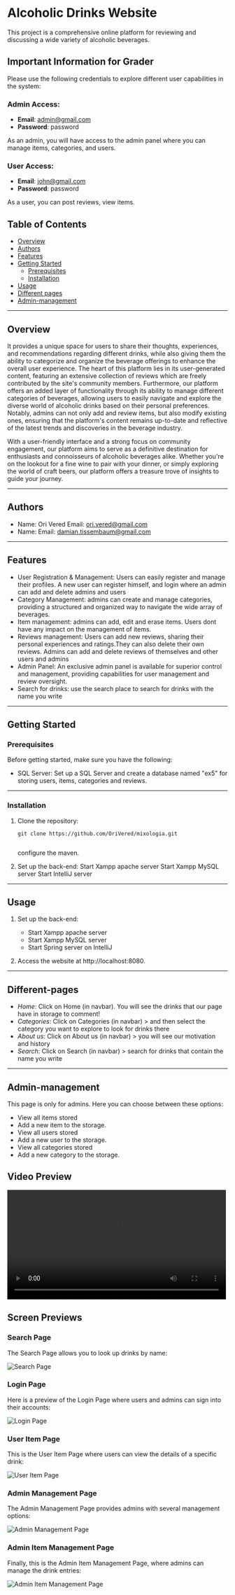 # Alcoholic Drinks Website

This project is a comprehensive online platform for reviewing and discussing a wide variety of alcoholic beverages.

## Important Information for Grader

Please use the following credentials to explore different user capabilities in the system:

### Admin Access:

- **Email**: admin@gmail.com
- **Password**: password

As an admin, you will have access to the admin panel where you can manage items, categories, and users.

### User Access:

- **Email**: john@gmail.com
- **Password**: password

As a user, you can post reviews, view items.

## Table of Contents

- [Overview](#overview)
- [Authors](#authors)
- [Features](#features)
- [Getting Started](#getting-started)
   - [Prerequisites](#prerequisites)
   - [Installation](#installation)
- [Usage](#usage)
- [Different pages](#different-pages)
- [Admin-management](#admin-management)

---------------------
## Overview
It provides a unique space for users to share their thoughts, experiences, and recommendations regarding different drinks, while also giving them the ability to categorize and organize the beverage offerings to enhance the overall user experience.
The heart of this platform lies in its user-generated content, featuring an extensive collection of reviews which are freely contributed by the site's community members. Furthermore, our platform offers an added layer of functionality through its ability to manage different categories of beverages, allowing users to easily navigate and explore the diverse world of alcoholic drinks based on their personal preferences.
Notably, admins can not only add and review items, but also modify existing ones, ensuring that the platform's content remains up-to-date and reflective of the latest trends and discoveries in the beverage industry.

With a user-friendly interface and a strong focus on community engagement, our platform aims to serve as a definitive destination for enthusiasts and connoisseurs of alcoholic beverages alike. Whether you're on the lookout for a fine wine to pair with your dinner, or simply exploring the world of craft beers, our platform offers a treasure trove of insights to guide your journey.

---------------------

## Authors
* Name: Ori Vered Email: ori.vered@gmail.com
* Name:  Email: damian.tissembaum@gmail.com

---------------------
## Features

- User Registration & Management: Users can easily register and manage their profiles. A new user can register himself, and login where an admin can add and delete admins and users 
- Category Management: admins can create and manage categories, providing a structured and organized way to navigate the wide array of beverages.
- Item management: admins can add, edit and erase items. Users dont have any impact on the management of items. 
- Reviews management: Users can add new reviews, sharing their personal experiences and ratings.They can also delete their own reviews. Admins can add and delete reviews of themselves and other users and admins
- Admin Panel: An exclusive admin panel is available for superior control and management, providing capabilities for user management and review oversight.
- Search for drinks: use the search place to search for drinks with the name you write  
---------------------
## Getting Started

### Prerequisites

Before getting started, make sure you have the following:

- SQL Server: Set up a SQL Server and create a database named "ex5" for storing users, items, categories and reviews.
---------------------
### Installation

1. Clone the repository:

   ```shell
   git clone https://github.com/OriVered/mixologia.git
    
   ```
   configure the maven.    

2. Set up the back-end:
   Start Xampp apache server
   Start Xampp MySQL server
   Start IntelliJ server

---------------------
## Usage

1. Set up the back-end:
    - Start Xampp apache server
    - Start Xampp MySQL server
    - Start Spring server on IntelliJ

2. Access the website at http://localhost:8080.

---------------------
## Different-pages

- *Home*: Click on Home (in navbar). You will see the drinks that our page have in storage to comment!
- *Categories*: Click on Categories (in navbar) > and then select the category you want to explore to look for drinks there 
- *About us*: Click on About us (in navbar) > you will see our motivation and history
- *Search*: Click on Search (in navbar) > search for drinks that contain the name you write


---------------------
## Admin-management

This page is only for admins. Here you can choose between these options:

- View all items stored
- Add a new item to the storage.
- View all users stored
- Add a new user to the storage.
- View all categories stored
- Add a new category to the storage.

## Video Preview

<video src="./src/main/resources/static/assets/preview_video.mp4" width="500" controls></video>

## Screen Previews

### Search Page
The Search Page allows you to look up drinks by name:

![Search Page](./src/main/resources/static/assets/search.jpg)

### Login Page
Here is a preview of the Login Page where users and admins can sign into their accounts:

![Login Page](./src/main/resources/static/assets/login.jpg)


### User Item Page
This is the User Item Page where users can view the details of a specific drink:

![User Item Page](./src/main/resources/static/assets/user-item.jpg)

### Admin Management Page
The Admin Management Page provides admins with several management options:

![Admin Management Page](./src/main/resources/static/assets/admin-management.jpg)


### Admin Item Management Page
Finally, this is the Admin Item Management Page, where admins can manage the drink entries:

![Admin Item Management Page](./src/main/resources/static/assets/admin-item.jpg)


